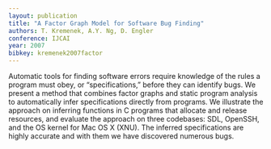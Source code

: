 ```yaml
---
layout: publication
title: "A Factor Graph Model for Software Bug Finding"
authors: T. Kremenek, A.Y. Ng, D. Engler
conference: IJCAI
year: 2007
bibkey: kremenek2007factor
---
```

Automatic tools for finding software errors require
knowledge of the rules a program must obey, or
“specifications,” before they can identify bugs. We
present a method that combines factor graphs and
static program analysis to automatically infer specifications directly from programs. We illustrate the
approach on inferring functions in C programs that
allocate and release resources, and evaluate the approach on three codebases: SDL, OpenSSH, and
the OS kernel for Mac OS X (XNU). The inferred
specifications are highly accurate and with them we
have discovered numerous bugs.

